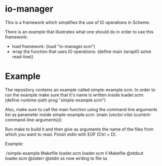 io-manager
==========

This is a framework which simplifies the use of IO operations in Scheme.

There is an example that illustrates what one should do in order to use this framework:

- load framework: (load "io-manager.scm")
- wrap the function that uses IO operations: (define main (wrapIO solve read-line))


Example
=======

The repository contains an example called simple-example.scm. 
In order to run the example make sure that it's name is written inside loader.scm:
(define-runtime-path prog "simple-example.scm")

Also, make sure to call the main function using the command line arguments list as 
parameter inside simple-example.scm: 
(main (vector->list (current-command-line-arguments)))

Run make to build it and then give as arguments the name of the files from which you want 
to read. Finish stdin with EOF (Ctrl + D).

Example:

./simple-example Makefile loader.scm 
loader.scm ll 
Makefile @stdout
loader.scm @stderr
@stdin ss
now writing to file ss
